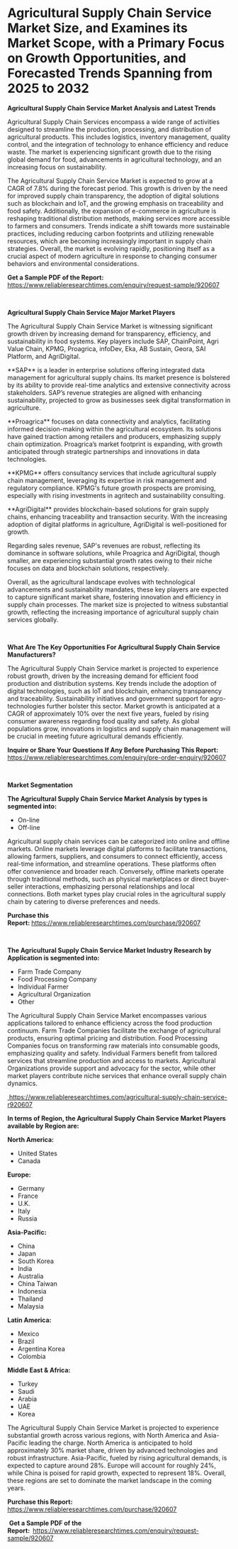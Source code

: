 <p><h1>Agricultural Supply Chain Service Market Size, and Examines its Market Scope, with a Primary Focus on Growth Opportunities, and Forecasted Trends Spanning from 2025 to 2032</h1></p><p><strong>Agricultural Supply Chain Service Market Analysis and Latest Trends</strong></p>
<p><p>Agricultural Supply Chain Services encompass a wide range of activities designed to streamline the production, processing, and distribution of agricultural products. This includes logistics, inventory management, quality control, and the integration of technology to enhance efficiency and reduce waste. The market is experiencing significant growth due to the rising global demand for food, advancements in agricultural technology, and an increasing focus on sustainability.</p><p>The Agricultural Supply Chain Service Market is expected to grow at a CAGR of 7.8% during the forecast period. This growth is driven by the need for improved supply chain transparency, the adoption of digital solutions such as blockchain and IoT, and the growing emphasis on traceability and food safety. Additionally, the expansion of e-commerce in agriculture is reshaping traditional distribution methods, making services more accessible to farmers and consumers. Trends indicate a shift towards more sustainable practices, including reducing carbon footprints and utilizing renewable resources, which are becoming increasingly important in supply chain strategies. Overall, the market is evolving rapidly, positioning itself as a crucial aspect of modern agriculture in response to changing consumer behaviors and environmental considerations.</p></p>
<p><strong>Get a Sample PDF of the Report:&nbsp;</strong> <a href="https://www.reliableresearchtimes.com/enquiry/request-sample/920607?utm_campaign=2220&utm_medium=2&utm_source=Github&utm_content=ia&utm_term=18042025&utm_id=agricultural-supply-chain-service">https://www.reliableresearchtimes.com/enquiry/request-sample/920607</a></p>
<p>&nbsp;</p>
<p><strong>Agricultural Supply Chain Service Major Market Players</strong></p>
<p><p>The Agricultural Supply Chain Service Market is witnessing significant growth driven by increasing demand for transparency, efficiency, and sustainability in food systems. Key players include SAP, ChainPoint, Agri Value Chain, KPMG, Proagrica, infoDev, Eka, AB Sustain, Geora, SAI Platform, and AgriDigital.</p><p>**SAP** is a leader in enterprise solutions offering integrated data management for agricultural supply chains. Its market presence is bolstered by its ability to provide real-time analytics and extensive connectivity across stakeholders. SAP’s revenue strategies are aligned with enhancing sustainability, projected to grow as businesses seek digital transformation in agriculture.</p><p>**Proagrica** focuses on data connectivity and analytics, facilitating informed decision-making within the agricultural ecosystem. Its solutions have gained traction among retailers and producers, emphasizing supply chain optimization. Proagrica’s market footprint is expanding, with growth anticipated through strategic partnerships and innovations in data technologies.</p><p>**KPMG** offers consultancy services that include agricultural supply chain management, leveraging its expertise in risk management and regulatory compliance. KPMG's future growth prospects are promising, especially with rising investments in agritech and sustainability consulting.</p><p>**AgriDigital** provides blockchain-based solutions for grain supply chains, enhancing traceability and transaction security. With the increasing adoption of digital platforms in agriculture, AgriDigital is well-positioned for growth.</p><p>Regarding sales revenue, SAP's revenues are robust, reflecting its dominance in software solutions, while Proagrica and AgriDigital, though smaller, are experiencing substantial growth rates owing to their niche focuses on data and blockchain solutions, respectively.</p><p>Overall, as the agricultural landscape evolves with technological advancements and sustainability mandates, these key players are expected to capture significant market share, fostering innovation and efficiency in supply chain processes. The market size is projected to witness substantial growth, reflecting the increasing importance of agricultural supply chain services globally.</p></p>
<p>&nbsp;</p>
<p><strong>What Are The Key Opportunities For Agricultural Supply Chain Service Manufacturers?</strong></p>
<p><p>The Agricultural Supply Chain Service market is projected to experience robust growth, driven by the increasing demand for efficient food production and distribution systems. Key trends include the adoption of digital technologies, such as IoT and blockchain, enhancing transparency and traceability. Sustainability initiatives and government support for agro-technologies further bolster this sector. Market growth is anticipated at a CAGR of approximately 10% over the next five years, fueled by rising consumer awareness regarding food quality and safety. As global populations grow, innovations in logistics and supply chain management will be crucial in meeting future agricultural demands efficiently.</p></p>
<p><strong>Inquire or Share Your Questions If Any Before Purchasing This Report:</strong> <a href="https://www.reliableresearchtimes.com/enquiry/pre-order-enquiry/920607?utm_campaign=2220&utm_medium=2&utm_source=Github&utm_content=ia&utm_term=18042025&utm_id=agricultural-supply-chain-service">https://www.reliableresearchtimes.com/enquiry/pre-order-enquiry/920607</a></p>
<p>&nbsp;</p>
<p><strong>Market Segmentation</strong></p>
<p><strong>The Agricultural Supply Chain Service Market Analysis by types is segmented into:</strong></p>
<p><ul><li>On-line</li><li>Off-line</li></ul></p>
<p><p>Agricultural supply chain services can be categorized into online and offline markets. Online markets leverage digital platforms to facilitate transactions, allowing farmers, suppliers, and consumers to connect efficiently, access real-time information, and streamline operations. These platforms often offer convenience and broader reach. Conversely, offline markets operate through traditional methods, such as physical marketplaces or direct buyer-seller interactions, emphasizing personal relationships and local connections. Both market types play crucial roles in the agricultural supply chain by catering to diverse preferences and needs.</p></p>
<p><strong>Purchase this Report:&nbsp;</strong><a href="https://www.reliableresearchtimes.com/purchase/920607?utm_campaign=2220&utm_medium=2&utm_source=Github&utm_content=ia&utm_term=18042025&utm_id=agricultural-supply-chain-service">https://www.reliableresearchtimes.com/purchase/920607</a></p>
<p>&nbsp;</p>
<p><strong>The Agricultural Supply Chain Service Market Industry Research by Application is segmented into:</strong></p>
<p><ul><li>Farm Trade Company</li><li>Food Processing Company</li><li>Individual Farmer</li><li>Agricultural Organization</li><li>Other</li></ul></p>
<p><p>The Agricultural Supply Chain Service Market encompasses various applications tailored to enhance efficiency across the food production continuum. Farm Trade Companies facilitate the exchange of agricultural products, ensuring optimal pricing and distribution. Food Processing Companies focus on transforming raw materials into consumable goods, emphasizing quality and safety. Individual Farmers benefit from tailored services that streamline production and access to markets. Agricultural Organizations provide support and advocacy for the sector, while other market players contribute niche services that enhance overall supply chain dynamics.</p></p>
<p><a href="https://www.reliableresearchtimes.com/agricultural-supply-chain-service-r920607?utm_campaign=2220&utm_medium=2&utm_source=Github&utm_content=ia&utm_term=18042025&utm_id=agricultural-supply-chain-service">&nbsp;https://www.reliableresearchtimes.com/agricultural-supply-chain-service-r920607</a></p>
<p><strong>In terms of Region, the Agricultural Supply Chain Service Market Players available by Region are:</strong></p>
<p>
    <p> <strong> North America: </strong>
        <ul>
            <li>United States</li>
            <li>Canada</li>
        </ul>
        </p> 
    <p> <strong> Europe: </strong>
        <ul>
            <li>Germany</li>
            <li>France</li>
            <li>U.K.</li>
            <li>Italy</li>
            <li>Russia</li>
        </ul>
        </p> 
    <p> <strong> Asia-Pacific: </strong>
        <ul>
            <li>China</li>
            <li>Japan</li>
            <li>South Korea</li>
            <li>India</li>
            <li>Australia</li>
            <li>China Taiwan</li>
            <li>Indonesia</li>
            <li>Thailand</li>
            <li>Malaysia</li>
        </ul>
        </p> 
    <p> <strong> Latin America: </strong>
        <ul>
            <li>Mexico</li>
            <li>Brazil</li>
            <li>Argentina Korea</li>
            <li>Colombia</li>
        </ul>
        </p> 
    <p> <strong> Middle East & Africa: </strong>
        <ul>
            <li>Turkey</li>
            <li>Saudi</li>
            <li>Arabia</li>
            <li>UAE</li>
            <li>Korea</li>
        </ul>
    </p>
    </p>
<p><p>The Agricultural Supply Chain Service Market is projected to experience substantial growth across various regions, with North America and Asia-Pacific leading the charge. North America is anticipated to hold approximately 30% market share, driven by advanced technologies and robust infrastructure. Asia-Pacific, fueled by rising agricultural demands, is expected to capture around 28%. Europe will account for roughly 24%, while China is poised for rapid growth, expected to represent 18%. Overall, these regions are set to dominate the market landscape in the coming years.</p></p>
<p><strong>Purchase this Report: </strong><a href="https://www.reliableresearchtimes.com/purchase/920607?utm_campaign=2220&utm_medium=2&utm_source=Github&utm_content=ia&utm_term=18042025&utm_id=agricultural-supply-chain-service">https://www.reliableresearchtimes.com/purchase/920607</a></p>
<p>&nbsp;<strong>Get a Sample PDF of the Report:&nbsp;&nbsp;</strong><a href="https://www.reliableresearchtimes.com/enquiry/request-sample/920607?utm_campaign=2220&utm_medium=2&utm_source=Github&utm_content=ia&utm_term=18042025&utm_id=agricultural-supply-chain-service">https://www.reliableresearchtimes.com/enquiry/request-sample/920607</a></p>
<p><strong></strong></p>
<p><p></p><p></p><p></p></p>